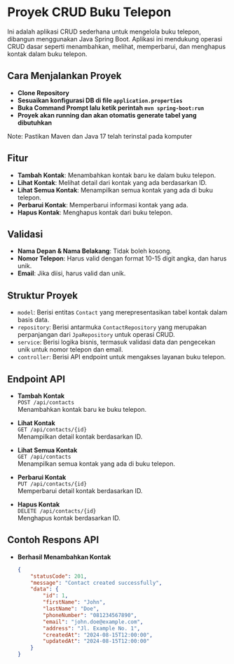 # Proyek CRUD Buku Telepon

Ini adalah aplikasi CRUD sederhana untuk mengelola buku telepon, dibangun menggunakan Java Spring Boot. Aplikasi ini mendukung operasi CRUD dasar seperti menambahkan, melihat, memperbarui, dan menghapus kontak dalam buku telepon.

## Cara Menjalankan Proyek
- **Clone Repository**
- **Sesuaikan konfigurasi DB di file `application.properties`**
- **Buka Command Prompt lalu ketik perintah `mvn spring-boot:run`**
- **Proyek akan running dan akan otomatis generate tabel yang dibutuhkan**

Note: Pastikan Maven dan Java 17 telah terinstal pada komputer

## Fitur

- **Tambah Kontak**: Menambahkan kontak baru ke dalam buku telepon.
- **Lihat Kontak**: Melihat detail dari kontak yang ada berdasarkan ID.
- **Lihat Semua Kontak**: Menampilkan semua kontak yang ada di buku telepon.
- **Perbarui Kontak**: Memperbarui informasi kontak yang ada.
- **Hapus Kontak**: Menghapus kontak dari buku telepon.

## Validasi

- **Nama Depan & Nama Belakang**: Tidak boleh kosong.
- **Nomor Telepon**: Harus valid dengan format 10-15 digit angka, dan harus unik.
- **Email**: Jika diisi, harus valid dan unik.

## Struktur Proyek

- `model`: Berisi entitas `Contact` yang merepresentasikan tabel kontak dalam basis data.
- `repository`: Berisi antarmuka `ContactRepository` yang merupakan perpanjangan dari `JpaRepository` untuk operasi CRUD.
- `service`: Berisi logika bisnis, termasuk validasi data dan pengecekan unik untuk nomor telepon dan email.
- `controller`: Berisi API endpoint untuk mengakses layanan buku telepon.

## Endpoint API

- **Tambah Kontak**  
  `POST /api/contacts`  
  Menambahkan kontak baru ke buku telepon.

- **Lihat Kontak**  
  `GET /api/contacts/{id}`  
  Menampilkan detail kontak berdasarkan ID.

- **Lihat Semua Kontak**  
  `GET /api/contacts`  
  Menampilkan semua kontak yang ada di buku telepon.

- **Perbarui Kontak**  
  `PUT /api/contacts/{id}`  
  Memperbarui detail kontak berdasarkan ID.

- **Hapus Kontak**  
  `DELETE /api/contacts/{id}`  
  Menghapus kontak berdasarkan ID.

## Contoh Respons API

- **Berhasil Menambahkan Kontak**
  ```json
  {
      "statusCode": 201,
      "message": "Contact created successfully",
      "data": {
          "id": 1,
          "firstName": "John",
          "lastName": "Doe",
          "phoneNumber": "081234567890",
          "email": "john.doe@example.com",
          "address": "Jl. Example No. 1",
          "createdAt": "2024-08-15T12:00:00",
          "updatedAt": "2024-08-15T12:00:00"
      }
  }
